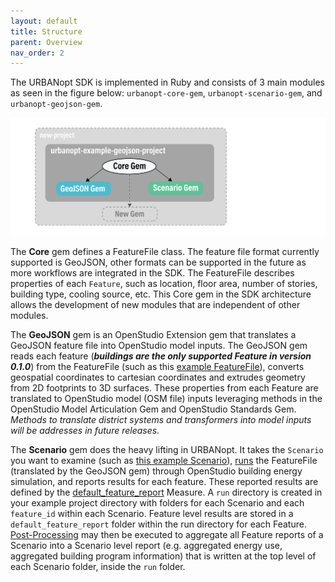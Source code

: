 ```yaml
---
layout: default
title: Structure
parent: Overview
nav_order: 2
---
```


The URBANopt SDK is implemented in Ruby and consists of 3 main modules as seen in the
figure below: `urbanopt-core-gem`, `urbanopt-scenario-gem`, and `urbanopt-geojson-gem`.

![image info](../doc_files/URBANopt_arch_development_v2.jpg)

The **Core** gem defines a FeatureFile class. The feature file format currently supported
is GeoJSON, other formats can be supported in the future as more workflows are integrated in the SDK. The FeatureFile describes properties of each `Feature`,
such as location, floor area, number of stories, building type, cooling source, etc. This
Core gem in the SDK architecture allows the development of new modules that are
independent of other modules.

The **GeoJSON** gem is an OpenStudio Extension gem that translates a GeoJSON feature file into OpenStudio model inputs. The GeoJSON gem reads each feature (_**buildings are the only supported Feature in version 0.1.0**_) from the FeatureFile (such as this [example FeatureFile](https://github.com/urbanopt/urbanopt-example-geojson-project/blob/develop/industry_denver.geojson)), converts geospatial coordinates to cartesian coordinates and extrudes geometry from 2D footprints to 3D surfaces. These properties from each Feature are translated to OpenStudio model (OSM file) inputs leveraging methods in the OpenStudio Model Articulation Gem and OpenStudio Standards Gem. _Methods to translate district systems and transformers into model inputs will be addresses in future releases._

The **Scenario** gem does the heavy lifting in URBANopt.  It takes the `Scenario` you
want to examine (such as [this example
Scenario](https://github.com/urbanopt/urbanopt-example-geojson-project/blob/develop/baseline_scenario.csv)),
[runs](../usage/rake_tasks.md) the FeatureFile (translated by the GeoJSON gem) through
OpenStudio building energy simulation, and reports results for each feature. These
reported results are defined by the
[default_feature_report](../customization/feature_reports.md) Measure. A `run` directory
is created in your example project directory with folders for each Scenario and each
`feature_id` within each Scenario. Feature level results are stored in a
`default_feature_report` folder within the run directory for each Feature.
[Post-Processing](../usage/rake_tasks.md) may then be executed to aggregate all Feature
reports of a Scenario into a Scenario level report (e.g. aggregated energy use,
aggregated building program information) that is written at the top level of each
Scenario folder, inside the `run` folder.
